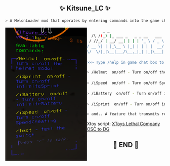 

<h2 align="center"> ✨ Kitsune_LC ✨ </h2>

```zsh
> A MelonLoader mod that operates by entering commands into the game chat box for Lethal Company ⭐
```

<img align="left" src="img/Sh_1.png" width="258px"/>

```zsh
       _ _                            __    ___
  /\ /(_) |_ ___ _   _ _ __   ___    / /   / __\
 / //_/ | __/ __| | | | '_ \ / _ \  / /   / /
/ __ \| | |_\__ \ |_| | | | |  __/ / /___/ /___
\/  \/|_|\__|___/\__,_|_| |_|\___| \____/\____/

>>> Type /help in game chat box to start
```

```zsh
> /Helmet  on/off - Turn on/off the helmet model  ⭐

> /iSpeed  on/off - Turn on/off SpeedCheating  ⭐

> /iBattery  on/off - Turn on/off infiniteBattery  ⭐

> /iSprint  on/off - Turn on/off infiniteSprint  ⭐
```

```zsh
> and.. A feature that transmits received damage to Xtoy   ! Requires Xtoy script !
```

Xtoy script: [XToys Lethal Company OSC to DG](https://xtoys.app/scripts/-NFYo-8Dy4iVKGB8DR3U)

<h2 align="center"> 🧡 END 🧡 </h2>

